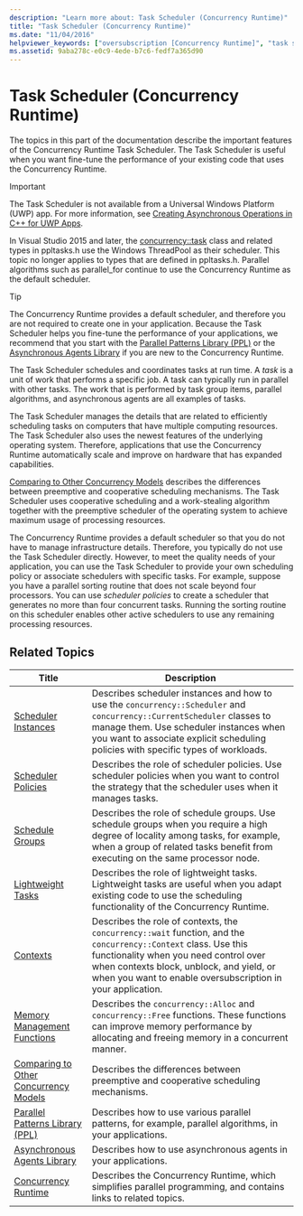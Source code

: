 ```yaml
---
description: "Learn more about: Task Scheduler (Concurrency Runtime)"
title: "Task Scheduler (Concurrency Runtime)"
ms.date: "11/04/2016"
helpviewer_keywords: ["oversubscription [Concurrency Runtime]", "task scheduler [Concurrency Runtime], oversubscription", "schedule groups [Concurrency Runtime]", "task scheduler [Concurrency Runtime], lightweight tasks", "task scheduler [Concurrency Runtime]", "lightweight tasks [Concurrency Runtime]", "task scheduler [Concurrency Runtime], scheduler policies", "task scheduler [Concurrency Runtime], schedule groups", "wait function [Concurrency Runtime]", "task scheduler [Concurrency Runtime], scheduler instances", "scheduler instances [Concurrency Runtime]", "scheduler policies [Concurrency Runtime]", "task scheduler [Concurrency Runtime], wait function"]
ms.assetid: 9aba278c-e0c9-4ede-b7c6-fedf7a365d90
---
```

# Task Scheduler (Concurrency Runtime)

The topics in this part of the documentation describe the important features of the Concurrency Runtime Task Scheduler. The Task Scheduler is useful when you want fine-tune the performance of your existing code that uses the Concurrency Runtime.

> [!IMPORTANT]
> The Task Scheduler is not available from a Universal Windows Platform (UWP) app. For more information, see [Creating Asynchronous Operations in C++ for UWP Apps](../../parallel/concrt/creating-asynchronous-operations-in-cpp-for-windows-store-apps.md).
>
> In Visual Studio 2015 and later, the [concurrency::task](../../parallel/concrt/reference/task-class.md) class and related types in ppltasks.h use the Windows ThreadPool as their scheduler. This topic no longer applies to types that are defined in ppltasks.h. Parallel algorithms such as parallel_for continue to use the Concurrency Runtime as the default scheduler.

> [!TIP]
> The Concurrency Runtime provides a default scheduler, and therefore you are not required to create one in your application. Because the Task Scheduler helps you fine-tune the performance of your applications, we recommend that you start with the [Parallel Patterns Library (PPL)](../../parallel/concrt/parallel-patterns-library-ppl.md) or the [Asynchronous Agents Library](../../parallel/concrt/asynchronous-agents-library.md) if you are new to the Concurrency Runtime.

The Task Scheduler schedules and coordinates tasks at run time. A *task* is a unit of work that performs a specific job. A task can typically run in parallel with other tasks. The work that is performed by task group items, parallel algorithms, and asynchronous agents are all examples of tasks.

The Task Scheduler manages the details that are related to efficiently scheduling tasks on computers that have multiple computing resources. The Task Scheduler also uses the newest features of the underlying operating system. Therefore, applications that use the Concurrency Runtime automatically scale and improve on hardware that has expanded capabilities.

[Comparing to Other Concurrency Models](../../parallel/concrt/comparing-the-concurrency-runtime-to-other-concurrency-models.md) describes the differences between preemptive and cooperative scheduling mechanisms. The Task Scheduler uses cooperative scheduling and a work-stealing algorithm together with the preemptive scheduler of the operating system to achieve maximum usage of processing resources.

The Concurrency Runtime provides a default scheduler so that you do not have to manage infrastructure details. Therefore, you typically do not use the Task Scheduler directly. However, to meet the quality needs of your application, you can use the Task Scheduler to provide your own scheduling policy or associate schedulers with specific tasks. For example, suppose you have a parallel sorting routine that does not scale beyond four processors. You can use *scheduler policies* to create a scheduler that generates no more than four concurrent tasks. Running the sorting routine on this scheduler enables other active schedulers to use any remaining processing resources.

## Related Topics

|Title|Description|
|-----------|-----------------|
|[Scheduler Instances](../../parallel/concrt/scheduler-instances.md)|Describes scheduler instances and how to use the `concurrency::Scheduler` and `concurrency::CurrentScheduler` classes to manage them. Use scheduler instances when you want to associate explicit scheduling policies with specific types of workloads.|
|[Scheduler Policies](../../parallel/concrt/scheduler-policies.md)|Describes the role of scheduler policies. Use scheduler policies when you want to control the strategy that the scheduler uses when it manages tasks.|
|[Schedule Groups](../../parallel/concrt/schedule-groups.md)|Describes the role of schedule groups. Use schedule groups when you require a high degree of locality among tasks, for example, when a group of related tasks benefit from executing on the same processor node.|
|[Lightweight Tasks](../../parallel/concrt/lightweight-tasks.md)|Describes the role of lightweight tasks. Lightweight tasks are useful when you adapt existing code to use the scheduling functionality of the Concurrency Runtime.|
|[Contexts](../../parallel/concrt/contexts.md)|Describes the role of contexts, the `concurrency::wait` function, and the `concurrency::Context` class. Use this functionality when you need control over when contexts block, unblock, and yield, or when you want to enable oversubscription in your application.|
|[Memory Management Functions](../../parallel/concrt/memory-management-functions.md)|Describes the `concurrency::Alloc` and `concurrency::Free` functions. These functions can improve memory performance by allocating and freeing memory in a concurrent manner.|
|[Comparing to Other Concurrency Models](../../parallel/concrt/comparing-the-concurrency-runtime-to-other-concurrency-models.md)|Describes the differences between preemptive and cooperative scheduling mechanisms.|
|[Parallel Patterns Library (PPL)](../../parallel/concrt/parallel-patterns-library-ppl.md)|Describes how to use various parallel patterns, for example, parallel algorithms, in your applications.|
|[Asynchronous Agents Library](../../parallel/concrt/asynchronous-agents-library.md)|Describes how to use asynchronous agents in your applications.|
|[Concurrency Runtime](../../parallel/concrt/concurrency-runtime.md)|Describes the Concurrency Runtime, which simplifies parallel programming, and contains links to related topics.|
